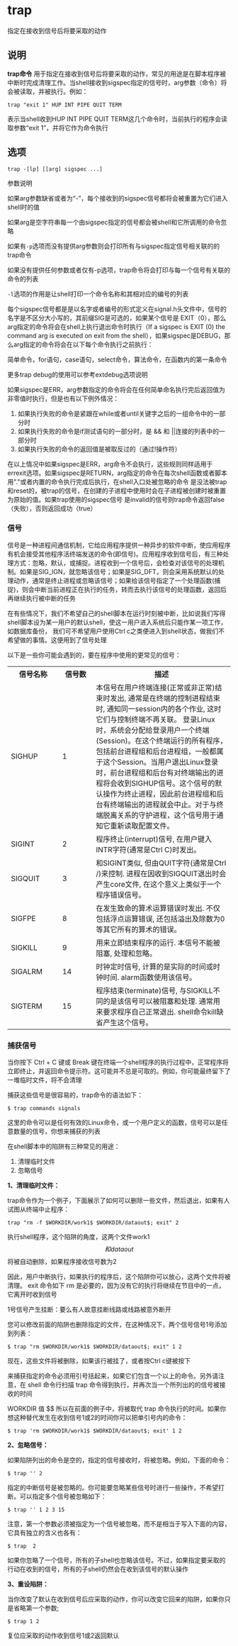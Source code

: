 trap
===

指定在接收到信号后将要采取的动作

## 说明

**trap命令** 用于指定在接收到信号后将要采取的动作，常见的用途是在脚本程序被中断时完成清理工作。当shell接收到sigspec指定的信号时，arg参数（命令）将会被读取，并被执行。例如：

```
trap "exit 1" HUP INT PIPE QUIT TERM
```

表示当shell收到HUP INT PIPE QUIT TERM这几个命令时，当前执行的程序会读取参数“exit 1”，并将它作为命令执行

## 选项

```
trap -[lp] [[arg] sigspec ...]
```

参数说明  

如果arg参数缺省或者为“-”，每个接收到的sigspec信号都将会被重置为它们进入shell时的值

如果arg是空字符串每一个由sigspec指定的信号都会被shell和它所调用的命令忽略

如果有`-p`选项而没有提供arg参数则会打印所有与sigspec指定信号相关联的的trap命令

如果没有提供任何参数或者仅有-p选项，trap命令将会打印与每一个信号有关联的命令的列表

`-l`选项的作用是让shell打印一个命令名称和其相对应的编号的列表

每个sigspec信号都是是以名字或者编号的形式定义在signal.h头文件中，信号的名字是不区分大小写的，其前缀SIG是可选的，如果某个信号是 EXIT（0），那么arg指定的命令将会在shell上执行退出命令时执行（If a sigspec is EXIT (0) the command arg is executed on exit from the shell），如果sigspec是DEBUG，那么arg指定的命令将会在以下每个命令执行之前执行：

简单命令，for语句，case语句，select命令，算法命令，在函数内的第一条命令

更多trap debug的使用可以参考extdebug选项说明

如果sigspec是ERR，arg参数指定的命令将会在任何简单命名执行完后返回值为非零值时执行，但是也有以下例外情况：

1.  如果执行失败的命令是紧跟在while或者until关键字之后的一组命令中的一部分时
2.  如果执行失败的命令是if测试语句的一部分时，是 && 和 ||连接的列表中的一部分时
3.  如果执行失败的命令的返回值是被取反过的（通过!操作符）

在以上情况中如果sigspec是ERR，arg命令不会执行，这些规则同样适用于errexit选项。如果sigspec是RETURN，arg指定的命令在每次shell函数或者脚本用"."或者内置的命令执行完成后执行，在shell入口处被忽略的命令 是没法被trap和reset的，被trap的信号，在创建的子进程中使用时会在子进程被创建时被重置为原始的值。如果trap使用的sigspec信号 是invalid的信号则trap命令返回false（失败），否则返回成功（true）

### 信号  

信号是一种进程间通信机制，它给应用程序提供一种异步的软件中断，使应用程序有机会接受其他程序活终端发送的命令(即信号)。应用程序收到信号后，有三种处理方式：忽略，默认，或捕捉。进程收到一个信号后，会检查对该信号的处理机制。如果是SIG_IGN，就忽略该信号；如果是SIG_DFT，则会采用系统默认的处理动作，通常是终止进程或忽略该信号；如果给该信号指定了一个处理函数(捕捉)，则会中断当前进程正在执行的任务，转而去执行该信号的处理函数，返回后再继续执行被中断的任务

在有些情况下，我们不希望自己的shell脚本在运行时刻被中断，比如说我们写得shell脚本设为某一用户的默认shell，使这一用户进入系统后只能作某一项工作，如数据库备份， 我们可不希望用户使用Ctrl c之类便进入到shell状态，做我们不希望做的事情。这便用到了信号处理

以下是一些你可能会遇到的，要在程序中使用的更常见的信号：

<table>

<tbody>

<tr>

<th width="100">信号名称</th>

<th width="60">信号数</th>

<th>描述</th>

</tr>

<tr>

<td>SIGHUP</td>

<td>1</td>

<td>本信号在用户终端连接(正常或非正常)结束时发出, 通常是在终端的控制进程结束时, 通知同一session内的各个作业, 这时它们与控制终端不再关联。 登录Linux时，系统会分配给登录用户一个终端(Session)。在这个终端运行的所有程序，包括前台进程组和后台进程组，一般都属于这个Session。当用户退出Linux登录时，前台进程组和后台有对终端输出的进程将会收到SIGHUP信号。这个信号的默认操作为终止进程，因此前台进程组和后台有终端输出的进程就会中止。对于与终端脱离关系的守护进程，这个信号用于通知它重新读取配置文件。</td>

</tr>

<tr>

<td>SIGINT</td>

<td>2</td>

<td>程序终止(interrupt)信号, 在用户键入INTR字符(通常是Ctrl C)时发出。</td>

</tr>

<tr>

<td>SIGQUIT</td>

<td>3</td>

<td>和SIGINT类似, 但由QUIT字符(通常是Ctrl /)来控制. 进程在因收到SIGQUIT退出时会产生core文件, 在这个意义上类似于一个程序错误信号。</td>

</tr>

<tr>

<td>SIGFPE</td>

<td>8</td>

<td>在发生致命的算术运算错误时发出. 不仅包括浮点运算错误, 还包括溢出及除数为0等其它所有的算术的错误。</td>

</tr>

<tr>

<td>SIGKILL</td>

<td>9</td>

<td>用来立即结束程序的运行. 本信号不能被阻塞, 处理和忽略。</td>

</tr>

<tr>

<td>SIGALRM</td>

<td>14</td>

<td>时钟定时信号, 计算的是实际的时间或时钟时间. alarm函数使用该信号。</td>

</tr>

<tr>

<td>SIGTERM</td>

<td>15</td>

<td>程序结束(terminate)信号, 与SIGKILL不同的是该信号可以被阻塞和处理. 通常用来要求程序自己正常退出. shell命令kill缺省产生这个信号。</td>

</tr>

</tbody>

</table>

### 捕获信号  

当你按下 Ctrl + C 键或 Break 键在终端一个shell程序的执行过程中，正常程序将立即终止，并返回命令提示符。这可能并不总是可取的。例如，你可能最终留下了一堆临时文件，将不会清理

捕获这些信号是很容易的，trap命令的语法如下：

```
$ trap commands signals
```

这里的命令可以是任何有效的Linux命令，或一个用户定义的函数，信号可以是任意数量的信号，你想来捕获的列表

在shell脚本中的陷阱有三种常见的用途：

1.  清理临时文件
2.  忽略信号

 **1、清理临时文件：** 

trap命令作为一个例子，下面展示了如何可以删除一些文件，然后退出，如果有人试图从终端中止程序：

```
trap "rm -f $WORKDIR/work1$ $WORKDIR/dataout$; exit" 2
```

执行shell程序，这个陷阱的角度，这两个文件work1$$ 和 dataout$$将被自动删除，如果程序接收信号数为2

因此，用户中断执行，如果执行的程序后，这个陷阱你可以放心，这两个文件将被清理。 exit 命令如下 rm 是必要的，因为没有它的执行将继续在节目中的一点，它离开时收到信号

1号信号产生挂断：要么有人故意挂断线路或线路被意外断开

您可以修改前面的陷阱也删除指定的文件，在这种情况下，两个信号信号1号添加到列表：

```
$ trap "rm $WORKDIR/work1$ $WORKDIR/dataout$; exit" 1 2
```

现在，这些文件将被删除，如果该行被挂了，或者按Ctrl c键被按下

来捕获指定的命令必须用引号括起来，如果它们包含一个以上的命令。另外请注意，在 shell 命令行扫描 trap 命令得到执行，并再次当一个所列出的的信号被接收的时间

WORKDIR 值 $$ 所以在前面的例子中，将被取代 trap 命令执行的时间。如果你想这种替代发生在收到信号1或2的时间你可以把单引号内的命令：

```
$ trap 'rm $WORKDIR/work1$ $WORKDIR/dataout$; exit' 1 2
```

 **2、忽略信号：** 

如果陷阱列出的命令是空的，指定的信号接收时，将被忽略。例如，下面的命令：

```
$ trap '' 2
```

指定的中断信号是被忽略的。你可能要忽略某些信号时进行一些操作，不希望打断。可以指定多个信号被忽略如下：

```
$ trap '' 1 2 3 15
```

注意，第一个参数必须被指定为一个信号被忽略，而不是相当于写入下面的内容，它具有独立的含义也各有：

```
$ trap  2
```

如果你忽略了一个信号，所有的子shell也忽略该信号。不过，如果指定要采取的行动在收到的信号，所有的子shell仍然会在收到该信号的默认操作

 **3、重设陷阱：** 

当你改变了默认在收到信号后应采取的动作，你可以改变它回来的陷阱，如果你只是省略第一个参数;

```
$ trap 1 2
```

复位应采取的动作收到信号1或2返回默认


